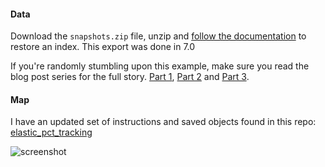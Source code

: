 #### Data

Download the `snapshots.zip` file, unzip and [follow the documentation](https://www.elastic.co/guide/en/elasticsearch/reference/current/modules-snapshots.html) to restore an index. This export was done in 7.0

If you're randomly stumbling upon this example, make sure you read the blog post series for the full story. [Part 1](https://www.elastic.co/blog/hiking-the-pacific-crest-trail-with-the-elastic-stack), [Part 2](https://www.elastic.co/blog/hiking-the-pacific-crest-trail-with-the-elastic-stack-part-2-hitting-1000) and [Part 3](https://www.elastic.co/blog/hiking-the-pacific-crest-trail-with-the-elastic-stack-part-3-mission-complete).

#### Map
I have an updated set of instructions and saved objects found in this repo: [elastic_pct_tracking](https://github.com/alexfrancoeur/elastic_pct_tracking)

![screenshot](https://github.com/alexfrancoeur/elastic_maps_examples/blob/master/images/mike_pct.png)
